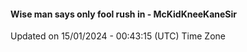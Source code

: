 #### Wise man says only fool rush in - McKidKneeKaneSir
Updated on 15/01/2024 - 00:43:15 (UTC) Time Zone
